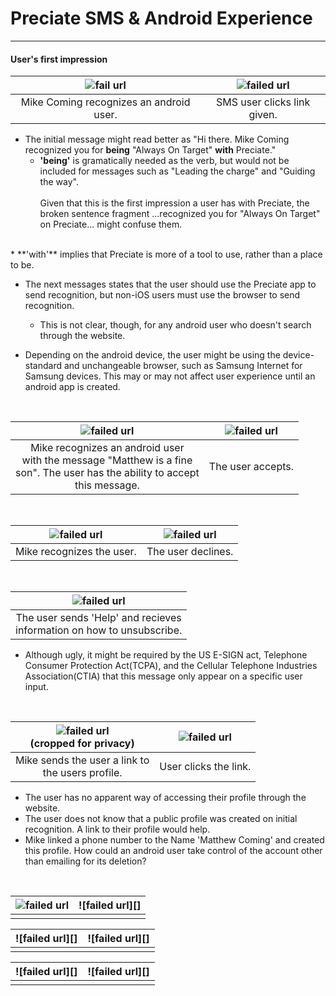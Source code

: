 [comment]: # "the following links are to matthew coming's github remote repository. They were generated through a series of regexs and Vim magic."

[AboutTheAppBug1.jpg]: https://raw.githubusercontent.com/matthewcoming/Mattoc/develop/preciateFeedback/androidSmsScreenshots/AboutTheAppBug1.jpg
[AboutTheAppBug2.jpg]: https://raw.githubusercontent.com/matthewcoming/Mattoc/develop/preciateFeedback/androidSmsScreenshots/AboutTheAppBug2.jpg
[AboutTheAppBug3.jpg]: https://raw.githubusercontent.com/matthewcoming/Mattoc/develop/preciateFeedback/androidSmsScreenshots/AboutTheAppBug3.jpg
[fineSonRecog.jpg]: https://raw.githubusercontent.com/matthewcoming/Mattoc/develop/preciateFeedback/androidSmsScreenshots/FineSonRecog.jpg
[acceptFineSonRecog.jpg]: https://raw.githubusercontent.com/matthewcoming/Mattoc/develop/preciateFeedback/androidSmsScreenshots/acceptFineSonRecog.jpg
[answerSendRecognition.jpg]: https://raw.githubusercontent.com/matthewcoming/Mattoc/develop/preciateFeedback/androidSmsScreenshots/answerSendRecognition.jpg
[bottomSiteIndex.jpg]: https://raw.githubusercontent.com/matthewcoming/Mattoc/develop/preciateFeedback/androidSmsScreenshots/bottomSiteIndex.jpg
[contactButton.jpg]: https://raw.githubusercontent.com/matthewcoming/Mattoc/develop/preciateFeedback/androidSmsScreenshots/contactButton.jpg
[contactPage.jpg]: https://raw.githubusercontent.com/matthewcoming/Mattoc/develop/preciateFeedback/androidSmsScreenshots/contactPage.jpg
[crazyWaysRecog.jpg]: https://raw.githubusercontent.com/matthewcoming/Mattoc/develop/preciateFeedback/androidSmsScreenshots/crazyWaysRecog.jpg
[declineCrazyWays.jpg]: https://raw.githubusercontent.com/matthewcoming/Mattoc/develop/preciateFeedback/androidSmsScreenshots/declineCrazyWays.jpg
[filledRecognition.jpg]: https://raw.githubusercontent.com/matthewcoming/Mattoc/develop/preciateFeedback/androidSmsScreenshots/filledRecognition.jpg
[firstClickLink.jpg]: https://raw.githubusercontent.com/matthewcoming/Mattoc/develop/preciateFeedback/androidSmsScreenshots/firstClickLink.jpg
[helpSms.jpg]: https://raw.githubusercontent.com/matthewcoming/Mattoc/develop/preciateFeedback/androidSmsScreenshots/helpSms.jpg
[initRecog.jpg]: https://raw.githubusercontent.com/matthewcoming/Mattoc/develop/preciateFeedback/androidSmsScreenshots/initRecog.jpg
[myProfile.jpg]: https://raw.githubusercontent.com/matthewcoming/Mattoc/develop/preciateFeedback/androidSmsScreenshots/myProfile.jpg
[optionsMenu.jpg]: https://raw.githubusercontent.com/matthewcoming/Mattoc/develop/preciateFeedback/androidSmsScreenshots/optionsMenu.jpg
[responseRecognition.jpg]: https://raw.githubusercontent.com/matthewcoming/Mattoc/develop/preciateFeedback/androidSmsScreenshots/responseRecognition.jpg
[searchSendRecognition.jpg]: https://raw.githubusercontent.com/matthewcoming/Mattoc/develop/preciateFeedback/androidSmsScreenshots/searchSendRecognition.jpg
[smsProfileLink.jpg]: https://raw.githubusercontent.com/matthewcoming/Mattoc/develop/preciateFeedback/androidSmsScreenshots/smsProfileLink.jpg
[userSupportPage.jpg]: https://raw.githubusercontent.com/matthewcoming/Mattoc/develop/preciateFeedback/androidSmsScreenshots/userSupportPage.jpg
[acceptTotallyAwesome.jpg]: https://raw.githubusercontent.com/matthewcoming/Mattoc/develop/preciateFeedback/androidSmsScreenshots/acceptTotallyAwesome.jpg
[declineGoingTheDistance.jpg]: https://raw.githubusercontent.com/matthewcoming/Mattoc/develop/preciateFeedback/androidSmsScreenshots/declineGoingTheDistance.jpg
[profileAchievementNew.jpg]: https://raw.githubusercontent.com/matthewcoming/Mattoc/develop/preciateFeedback/androidSmsScreenshots/profileAchievementNew.jpg
[profileRecognitionNew.jpg]: https://raw.githubusercontent.com/matthewcoming/Mattoc/develop/preciateFeedback/androidSmsScreenshots/profileRecognitionNew.jpg
[totallyAwesome.jpg]: https://raw.githubusercontent.com/matthewcoming/Mattoc/develop/preciateFeedback/androidSmsScreenshots/totallyAwesome.jpg



# Preciate SMS & Android Experience
---
#### User's first impression
| ![fail url][initRecog.jpg] | ![failed url][firstClickLink.jpg]
| :---: 	| :---:
|Mike Coming recognizes an android user. | SMS user clicks link given.


* The initial message might read better as "Hi there. Mike Coming recognized you for **being** "Always On Target" **with** Preciate."
    * **'being'** is gramatically needed as the verb, but would not be included for messages such as "Leading the charge" and "Guiding the way".<br><br> Given that this is the first impression a user has with Preciate, the broken sentence fragment ...recognized you for "Always On Target" on Preciate... might confuse them.
<br>
* **'with'** implies that Preciate is more of a tool to use, rather than a place to be.

* The next messages states that the user should use the Preciate app to send recognition, but non-iOS users must use the browser to send recognition.
    * This is not clear, though, for any android user who doesn't search through the website.

* Depending on the android device, the user might be using the device-standard and unchangeable browser, such as Samsung Internet for Samsung devices. This may or may not affect user experience until an android app is created.

<br>

| ![failed url][fineSonRecog.jpg] | ![failed url][acceptFineSonRecog.jpg]
| :---: | :---:
|Mike recognizes an android user <br> with the message "Matthew is a fine <br> son". The user has the ability to accept<br> this message. | The user accepts.

<br>

| ![failed url][crazyWaysRecog.jpg] | ![failed url][declineCrazyWays.jpg]
| :---: | :---:
| Mike recognizes the user.| The user declines. 

<br>

| ![failed url][helpSms.jpg]
| :---:
| The user sends 'Help' and recieves <br> information on how to unsubscribe.

* Although ugly, it might be required by the US E-SIGN act, Telephone Consumer Protection Act(TCPA), and the Cellular Telephone Industries Association(CTIA) that this message only appear on a specific user input.

<br>

| ![failed url][smsProfileLink.jpg]<br>(cropped for privacy) | ![failed url][myProfile.jpg]
| :---: | :---:
| Mike sends the user a link to <br>the users profile.| User clicks the link. 

* The user has no apparent way of accessing their profile through the website.
* The user does not know that a public profile was created on initial recognition. A link to their profile would help.
* Mike linked a phone number to the Name 'Matthew Coming' and created this profile. How could an android user take control of the account other than emailing for its deletion?

<br>

| ![failed url][totallyAwesome.jpg] | ![failed url][]
| :---: | :---:
| | 


| ![failed url][] | ![failed url][]
| :---: | :---:
| | 

| ![failed url][] | ![failed url][]
| :---: | :---:
| | 
